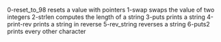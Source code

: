 0-reset_to_98 resets a value with pointers
1-swap swaps the value of two integers
2-strlen computes the length of a string
3-puts prints a string
4-print-rev prints a string in reverse
5-rev_string reverses a string
6-puts2 prints every other character

